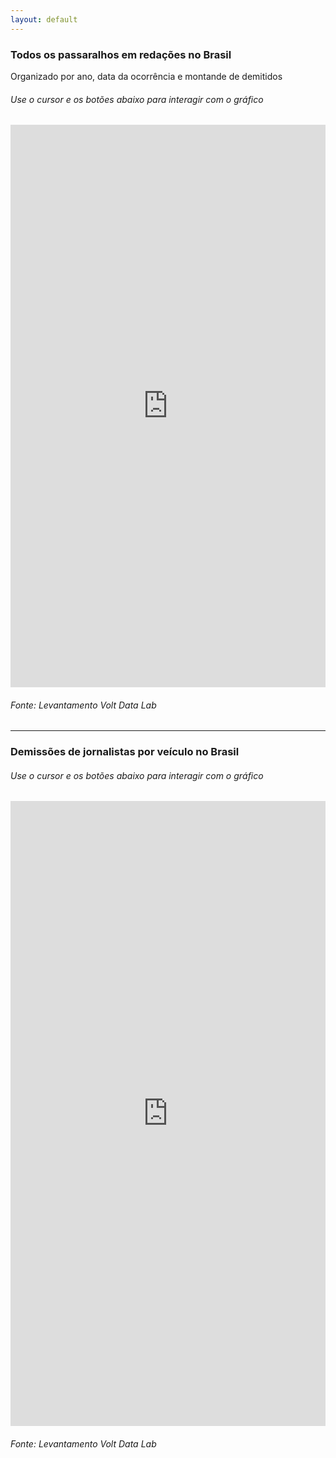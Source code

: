 ```yaml
---
layout: default
---
```

### Todos os passaralhos em redações no Brasil

Organizado por ano, data da ocorrência e montande de demitidos

###### Use o cursor e os botões abaixo para interagir com o gráfico


<iframe src="http://graficos.voltdata.info/posts/random/scatter_passaralhos.html" width="100%" height="900" frameborder="no" seamless scrolling="no"> </iframe>

###### Fonte: Levantamento Volt Data Lab

---

### Demissões de jornalistas por veículo no Brasil

###### Use o cursor e os botões abaixo para interagir com o gráfico

<iframe src="http://graficos.voltdata.info/posts/random/barchart_passaralhos.html" width="100%" height="1000" frameborder="no" seamless scrolling="no"> </iframe>

###### Fonte: Levantamento Volt Data Lab
